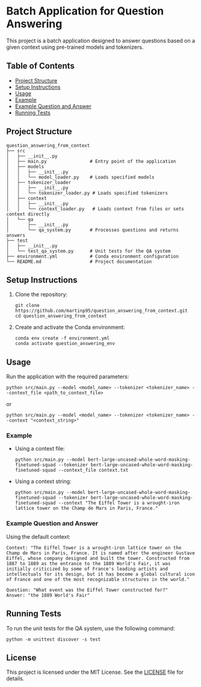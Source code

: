 # Batch Application for Question Answering

This project is a batch application designed to answer questions based on a given context using pre-trained models and tokenizers.

## Table of Contents
- [Project Structure](#project-structure)
- [Setup Instructions](#setup-instructions)
- [Usage](#usage)
- [Example](#example)
- [Example Question and Answer](#example-question-and-answer)
- [Running Tests](#running-tests)

## Project Structure

```
question_answering_from_context
├── src
│   ├── __init__.py
│   ├── main.py                # Entry point of the application
│   ├── models
│   │   ├── __init__.py
│   │   └── model_loader.py    # Loads specified models
│   ├── tokenizer_loader
│   │   ├── __init__.py
│   │   └── tokenizer_loader.py # Loads specified tokenizers
│   ├── context
│   │   ├── __init__.py
│   │   └── context_loader.py   # Loads context from files or sets context directly
│   └── qa
│       ├── __init__.py
│       └── qa_system.py       # Processes questions and returns answers
├── test
│   ├── __init__.py
│   └── test_qa_system.py      # Unit tests for the QA system
├── environment.yml            # Conda environment configuration
└── README.md                  # Project documentation
```

## Setup Instructions

1. Clone the repository:
   ```
   git clone https://github.com/martinp95/question_answering_from_context.git
   cd question_answering_from_context
   ```

2. Create and activate the Conda environment:
   ```
   conda env create -f environment.yml
   conda activate question_answering_env
   ```

## Usage

Run the application with the required parameters:
```
python src/main.py --model <model_name> --tokenizer <tokenizer_name> --context_file <path_to_context_file>
```
or
```
python src/main.py --model <model_name> --tokenizer <tokenizer_name> --context "<context_string>"
```

### Example

- Using a context file:
  ```
  python src/main.py --model bert-large-uncased-whole-word-masking-finetuned-squad --tokenizer bert-large-uncased-whole-word-masking-finetuned-squad --context_file context.txt
  ```

- Using a context string:
  ```
  python src/main.py --model bert-large-uncased-whole-word-masking-finetuned-squad --tokenizer bert-large-uncased-whole-word-masking-finetuned-squad --context "The Eiffel Tower is a wrought-iron lattice tower on the Champ de Mars in Paris, France."
  ```

### Example Question and Answer

Using the default context:
```
Context: "The Eiffel Tower is a wrought-iron lattice tower on the Champ de Mars in Paris, France. It is named after the engineer Gustave Eiffel, whose company designed and built the tower. Constructed from 1887 to 1889 as the entrance to the 1889 World's Fair, it was initially criticized by some of France's leading artists and intellectuals for its design, but it has become a global cultural icon of France and one of the most recognizable structures in the world."

Question: "What event was the Eiffel Tower constructed for?"
Answer: "the 1889 World's Fair"
```

## Running Tests

To run the unit tests for the QA system, use the following command:
```
python -m unittest discover -s test
```

## License

This project is licensed under the MIT License. See the [LICENSE](LICENSE) file for details.